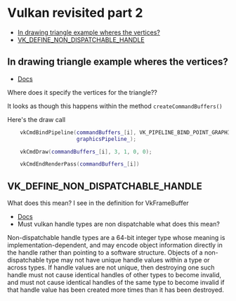# Vulkan revisited part 2

<!-- vscode-markdown-toc -->
* [In drawing triangle example wheres the vertices?](#Indrawingtriangleexamplewheresthevertices)
* [VK_DEFINE_NON_DISPATCHABLE_HANDLE](#VK_DEFINE_NON_DISPATCHABLE_HANDLE)

<!-- vscode-markdown-toc-config
	numbering=false
	autoSave=true
	/vscode-markdown-toc-config -->
<!-- /vscode-markdown-toc -->

## <a name='Indrawingtriangleexamplewheresthevertices'></a>In drawing triangle example wheres the vertices?
- [Docs](https://vulkan-tutorial.com/en/Drawing_a_triangle/Graphics_pipeline_basics/Render_passes)


Where does it specify the vertices for the triangle??

It looks as though this happens within the method `createCommandBuffers()`

Here's the draw call

```c++
    vkCmdBindPipeline(commandBuffers_[i], VK_PIPELINE_BIND_POINT_GRAPHICS,
                      graphicsPipeline_);

    vkCmdDraw(commandBuffers_[i], 3, 1, 0, 0);

    vkCmdEndRenderPass(commandBuffers_[i])
```

## <a name='VK_DEFINE_NON_DISPATCHABLE_HANDLE'></a>VK_DEFINE_NON_DISPATCHABLE_HANDLE
What does this mean? I see in the definition for VkFrameBuffer 

- [Docs](https://www.khronos.org/registry/vulkan/specs/1.2-extensions/man/html/VK_DEFINE_NON_DISPATCHABLE_HANDLE.html)
- Must vulkan handle types are non dispatchable what does this mean?

Non-dispatchable handle types are a 64-bit integer type whose meaning is implementation-dependent, and may encode object information directly in the handle rather than pointing to a software structure. Objects of a non-dispatchable type may not have unique handle values within a type or across types. If handle values are not unique, then destroying one such handle must not cause identical handles of other types to become invalid, and must not cause identical handles of the same type to become invalid if that handle value has been created more times than it has been destroyed.


